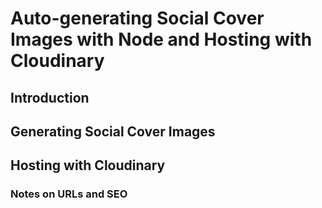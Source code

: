 # Auto-generating Social Cover Images with Node and Hosting with Cloudinary

## Introduction

## Generating Social Cover Images

## Hosting with Cloudinary

### Notes on URLs and SEO

<!-- Link out to docs here -->
